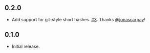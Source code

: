 
## 0.2.0

*   Add support for git-style short hashes.
    [#3](https://github.com/cdepillabout/nix-query-tree-viewer/pull/3).  Thanks
    [@jonascarpay](https://github.com/jonascarpay)!

## 0.1.0

*   Initial release.
